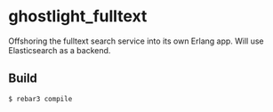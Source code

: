 ghostlight_fulltext
=====

Offshoring the fulltext search service into its own Erlang app. Will use
Elasticsearch as a backend.

Build
-----

    $ rebar3 compile
